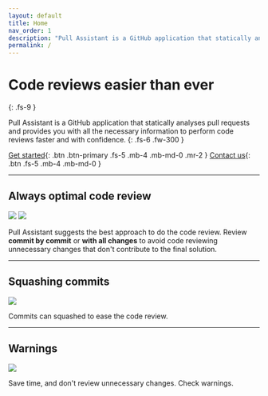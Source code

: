 ```yaml
---
layout: default
title: Home
nav_order: 1
description: "Pull Assistant is a GitHub application that statically analyses pull requests and provides you with all the necessary information to perform code reviews faster and with confidence."
permalink: /
---
```


# Code reviews easier than ever
{: .fs-9 }

Pull Assistant is a GitHub application that statically analyses pull requests and provides you with all the necessary information to perform code reviews faster and with confidence.
{: .fs-6 .fw-300 }

[Get started](https://github.com/apps/pull-assistant){: .btn .btn-primary .fs-5 .mb-4 .mb-md-0 .mr-2 } [Contact us](https://pullassistant.com/contact){: .btn .fs-5 .mb-4 .mb-md-0 }

---

## Always optimal code review
![](https://pullassistant.com/assets/screenshots/screenshot_commit_by_commit.png)
![](https://pullassistant.com/assets/screenshots/screenshot_with_all_changes.png)

Pull Assistant suggests the best approach to do the code review. Review **commit by commit** or **with all changes** to avoid code reviewing unnecessary changes that don't contribute to the final solution.

---

## Squashing commits
![](https://pullassistant.com/assets/screenshots/screenshot_squash.png)

Commits can squashed to ease the code review.

---

## Warnings
![](https://pullassistant.com/assets/screenshots/screenshot_warning.png)

Save time, and don't review unnecessary changes. Check warnings.

